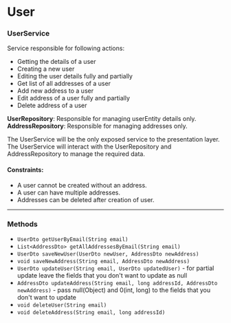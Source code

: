 
# User

### UserService

Service responsible for following actions:  

- Getting the details of a user
- Creating a new user
- Editing the user details fully and partially
- Get list of all addresses of a user
- Add new address to a user
- Edit address of a user fully and partially
- Delete address of a user

**UserRepository**: Responsible for managing userEntity details only.  
**AddressRepository**: Responsible for managing addresses only.

The UserService will be the only exposed service to the presentation layer.  
The UserService will interact with the UserRepository and AddressRepository to manage the required data.  

#### Constraints:

- A user cannot be created without an address. 
- A user can have multiple addresses.
- Addresses can be deleted after creation of user.

---

### Methods

- `UserDto getUserByEmail(String email)`  
- `List<AddressDto> getAllAddressesByEmail(String email)`  
- `UserDto saveNewUser(UserDto newUser, AddressDto newAddress)`  
- `void saveNewAddress(String email, AddressDto newAddress)`  
- `UserDto updateUser(String email, UserDto updatedUser)` - for partial update leave the fields that you don't want to update as null
- `AddressDto updateAddress(String email, long addressId, AddressDto newAddress)` - pass null(Object) and 0(int, long) to the fields that you don't want to update  
- `void deleteUser(String email)`  
- `void deleteAddress(String email, long addressId)`   

